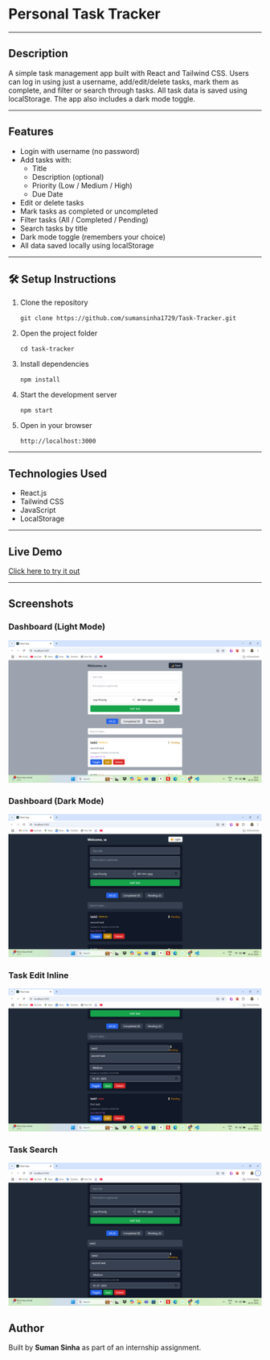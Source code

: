 # Personal Task Tracker 

---

##  Description

A simple task management app built with React and Tailwind CSS. Users can log in using just a username, add/edit/delete tasks, mark them as complete, and filter or search through tasks. All task data is saved using localStorage. The app also includes a dark mode toggle.

---

##  Features

- Login with username (no password)
- Add tasks with:
  - Title
  - Description (optional)
  - Priority (Low / Medium / High)
  - Due Date 
- Edit or delete tasks
- Mark tasks as completed or uncompleted
- Filter tasks (All / Completed / Pending)
- Search tasks by title
- Dark mode toggle (remembers your choice)
- All data saved locally using localStorage

---

## 🛠️ Setup Instructions

1. Clone the repository

    ```
    git clone https://github.com/sumansinha1729/Task-Tracker.git
    ```

2. Open the project folder

    ```
    cd task-tracker
    ```

3. Install dependencies

    ```
    npm install
    ```

4. Start the development server

    ```
    npm start
    ```

5. Open in your browser

    ```
    http://localhost:3000
    ```


---

##  Technologies Used

- React.js
- Tailwind CSS
- JavaScript
- LocalStorage

---

##  Live Demo

[Click here to try it out](https://task-tracker-puce-nu.vercel.app)

---

##  Screenshots

###  Dashboard (Light Mode)
![Dashboard Light](./screenshots/Dashboard-Light.png)

###  Dashboard (Dark Mode)
![Dashboard Dark](./screenshots/Dashboard-Dark.png)

### Task Edit Inline
![Task Edit](./screenshots/TaskEdit.png)

### Task Search
![Task Search](./screenshots/TaskSearch.png)


##  Author

Built by **Suman Sinha** as part of an internship assignment.
